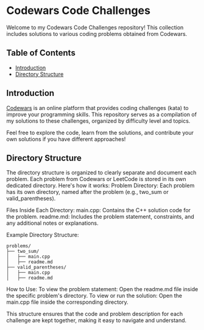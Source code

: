 # Codewars Code Challenges

Welcome to my Codewars Code Challenges repository! This collection includes solutions to various coding problems obtained from Codewars.

## Table of Contents

- [Introduction](#introduction)
- [Directory Structure](#directory-structure)

## Introduction

[Codewars](https://www.codewars.com/) is an online platform that provides coding challenges (kata) to improve your programming skills. This repository serves as a compilation of my solutions to these challenges, organized by difficulty level and topics.

Feel free to explore the code, learn from the solutions, and contribute your own solutions if you have different approaches!

## Directory Structure

The directory structure is organized to clearly separate and document each problem. Each problem from Codewars or LeetCode is stored in its own dedicated directory. Here's how it works:
Problem Directory:
Each problem has its own directory, named after the problem (e.g., two_sum or valid_parentheses).

Files Inside Each Directory:
main.cpp: Contains the C++ solution code for the problem.
readme.md: Includes the problem statement, constraints, and any additional notes or explanations.

Example Directory Structure:
```
problems/
├── two_sum/
│   ├── main.cpp
│   ├── readme.md
├── valid_parentheses/
│   ├── main.cpp
│   ├── readme.md
```
How to Use:
To view the problem statement: Open the readme.md file inside the specific problem's directory.
To view or run the solution: Open the main.cpp file inside the corresponding directory.

This structure ensures that the code and problem description for each challenge are kept together, making it easy to navigate and understand.
